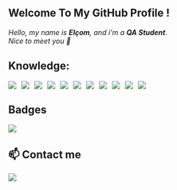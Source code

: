 ## Welcome To My GitHub Profile !

*Hello, my name is **Elçom**, and i'm a **QA Student**.*<br/>
*Nice to meet you 👋*


## Knowledge:

<div style="display: flex; gap: 10px;">
<img src="https://img.shields.io/badge/-Linux-black?style=for-the-badge&logo=linux"/>
<img src="https://img.shields.io/badge/-git-black?style=for-the-badge&logo=git"/>
<img src="https://img.shields.io/badge/-Docker-black?style=for-the-badge&logo=Docker"/>
<img src="https://img.shields.io/badge/-AWS-black?style=for-the-badge&logo=Amazon-AWS&logoColor=yellow"/>
<img src="https://img.shields.io/badge/-Java-black?style=for-the-badge&logo=openjdk"/>
<img src="https://img.shields.io/badge/-javascript-black?style=for-the-badge&logo=javascript"/>
<img src="https://img.shields.io/badge/-cypress-black?style=for-the-badge&logo=cypress"/>
<img src="https://img.shields.io/badge/-postman-black?style=for-the-badge&logo=postman"/>
<img src="https://img.shields.io/badge/-webdriverio-black?style=for-the-badge&logo=webdriverio"/>
<img src="https://img.shields.io/badge/-appium-black?style=for-the-badge&logo=appium-framework"/>
<img src="https://img.shields.io/badge/-selenium-black?style=for-the-badge&logo=selenium"/>
</div>

## Badges

<div style="display: flex; gap: 10px;">
<a href="https://www.credly.com/badges/4b7cb35c-49a5-4f70-9c32-f87037679a09" target="_blank"><img src="https://images.credly.com/size/110x110/images/08216781-93cb-4ba1-8110-8eb3401fa8ce/Docker_Essentials_-_ISDN.png" /></a>
</div>

## 📫 Contact me
<a href="https://www.linkedin.com/in/elcom-junior/" target="_blank"><img src="https://img.shields.io/badge/-Linkedin-black?style=for-the-badge&logo=Linkedin&logoColor=blue" /></a>
